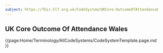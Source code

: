 ```yaml
---
subject: https://fhir.hl7.org.uk/CodeSystem/UKCore-OutcomeOfAttendanceWales
---
```

## UK Core Outcome Of Attendance Wales

{{page:Home/Terminology/AllCodeSystems/CodeSystemTemplate.page.md}}